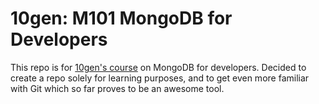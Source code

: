 # 10gen: M101 MongoDB for Developers
This repo is for [10gen's course](https://education.10gen.com/courses/10gen/M101/2012_Fall/about) on MongoDB for developers. Decided to create a repo solely for learning purposes, and to get even more familiar with Git which so far proves to be an awesome tool.